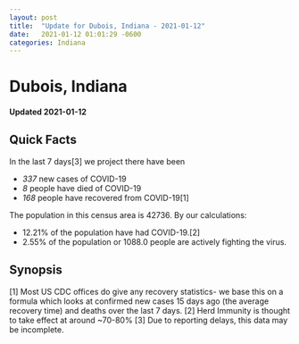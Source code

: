 ```yaml
---
layout: post
title:  "Update for Dubois, Indiana - 2021-01-12"
date:   2021-01-12 01:01:29 -0600
categories: Indiana
---
```


# Dubois, Indiana
#### Updated 2021-01-12

## Quick Facts

In the last 7 days[3] we project there have been
- *337* new cases of COVID-19
- *8* people have died of COVID-19
- *168* people have recovered from COVID-19[1]

The population in this census area is 42736. By our calculations:
- 12.21% of the population have had COVID-19.[2]
- 2.55% of the population or 1088.0 people are actively fighting the virus.

## Synopsis




[1] Most US CDC offices do give any recovery statistics- we base this on a formula which looks at confirmed new cases
15 days ago (the average recovery time) and deaths over the last 7 days.
[2] Herd Immunity is thought to take effect at around ~70-80%
[3] Due to reporting delays, this data may be incomplete. 
    